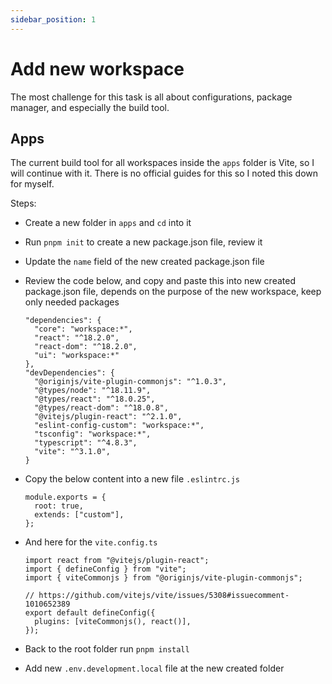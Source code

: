 ```yaml
---
sidebar_position: 1
---
```


# Add new workspace

The most challenge for this task is all about configurations, package manager, and especially the build tool.

## Apps

The current build tool for all workspaces inside the `apps` folder is Vite, so I will continue with it. There is no official guides for this so I noted this down for myself.

Steps:

- Create a new folder in `apps` and `cd` into it
- Run `pnpm init` to create a new package.json file, review it
- Update the `name` field of the new created package.json file
- Review the code below, and copy and paste this into new created package.json file, depends on the purpose of the new workspace, keep only needed packages
  ```
  "dependencies": {
    "core": "workspace:*",
    "react": "^18.2.0",
    "react-dom": "^18.2.0",
    "ui": "workspace:*"
  },
  "devDependencies": {
    "@originjs/vite-plugin-commonjs": "^1.0.3",
    "@types/node": "^18.11.9",
    "@types/react": "^18.0.25",
    "@types/react-dom": "^18.0.8",
    "@vitejs/plugin-react": "^2.1.0",
    "eslint-config-custom": "workspace:*",
    "tsconfig": "workspace:*",
    "typescript": "^4.8.3",
    "vite": "^3.1.0",
  }
  ```
- Copy the below content into a new file `.eslintrc.js`
  ```
  module.exports = {
    root: true,
    extends: ["custom"],
  };
  ```
- And here for the `vite.config.ts`

  ```
  import react from "@vitejs/plugin-react";
  import { defineConfig } from "vite";
  import { viteCommonjs } from "@originjs/vite-plugin-commonjs";

  // https://github.com/vitejs/vite/issues/5308#issuecomment-1010652389
  export default defineConfig({
    plugins: [viteCommonjs(), react()],
  });
  ```

- Back to the root folder run `pnpm install`
- Add new `.env.development.local` file at the new created folder
